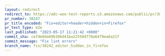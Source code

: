 ```yaml
---
layout: redirect
redirect_to: https://a8c-woo-test-reports.s3.amazonaws.com/public/pr/38247/e2e/index.html
pr_number: 38247
pr_title_encoded: "Fix+editor+header+hidden+in+Firefox"
pr_test_type: e2e
last_published: "2023-05-17 11:21:42 +0000"
commit_sha: cefde8da69b106d41ba22550d778a6479ea6a21f
commit_message: "Fix lint errors"
branch_name: fix/38242_editor_hidden_in_firefox
---
```

